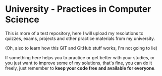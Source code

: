 # **University - Practices in Computer Science**

This is more of a test repository, here I will upload my resolutions to quizzes, exams, projects and other practice materials from my university.

(Oh, also to learn how this GIT and GitHub stuff works, I'm not going to lie)

If something here helps you to practice or get better with your studies, or you just want to improve some of my solutions, that's fine, you can do it freely, just remember to **keep your code free and available for everyone**.

